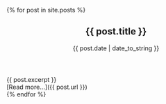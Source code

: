 ---
---

{% for post in site.posts %}
<article>
<header>
<h1>{{ post.title }}</h1>
<p><time>{{ post.date | date_to_string }}</time></p>
</header>
<section>
{{ post.excerpt }}
</section>
<footer markdown="1">
[Read more...]({{ post.url }})
</footer>
</article>
{% endfor %}
